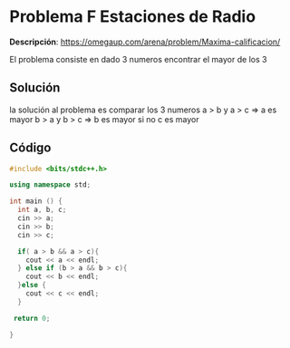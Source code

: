 # Problema F Estaciones de Radio

**Descripción**: https://omegaup.com/arena/problem/Maxima-calificacion/

El problema consiste en dado 3 numeros encontrar el mayor de los 3


## Solución

la solución al problema es comparar los 3 numeros 
a > b y a > c  => a es mayor 
b > a y b > c => b es mayor
si no c es mayor


## Código

```c++
#include <bits/stdc++.h>

using namespace std;

int main () {
  int a, b, c;
  cin >> a;
  cin >> b;
  cin >> c;

  if( a > b && a > c){
    cout << a << endl;
  } else if (b > a && b > c){
    cout << b << endl;
  }else {
    cout << c << endl;
  }

 return 0;

}

```
